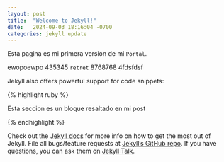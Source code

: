```yaml
---
layout: post
title:  "Welcome to Jekyll!"
date:   2024-09-03 18:16:04 -0700
categories: jekyll update
---
```

Esta pagina es mi primera version de mi `Portal`.

ewopoewpo 435345 `retret` 8768768  4fdsfdsf 


Jekyll also offers powerful support for code snippets:

{% highlight ruby %}

Esta seccion es un bloque
resaltado en mi post

{% endhighlight %}

Check out the [Jekyll docs][jekyll-docs] for more info on how to get the most out of Jekyll. File all bugs/feature requests at [Jekyll’s GitHub repo][jekyll-gh]. If you have questions, you can ask them on [Jekyll Talk][jekyll-talk].

[jekyll-docs]: https://jekyllrb.com/docs/home
[jekyll-gh]:   https://github.com/jekyll/jekyll
[jekyll-talk]: https://talk.jekyllrb.com/
